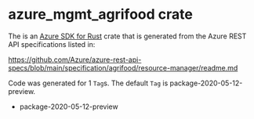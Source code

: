 # azure_mgmt_agrifood crate

The is an [Azure SDK for Rust](https://github.com/Azure/azure-sdk-for-rust) crate that is generated from the Azure REST API specifications listed in:

https://github.com/Azure/azure-rest-api-specs/blob/main/specification/agrifood/resource-manager/readme.md

Code was generated for 1 `Tag`s. The default `Tag` is package-2020-05-12-preview.


- package-2020-05-12-preview